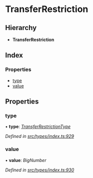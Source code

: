 # TransferRestriction

## Hierarchy

* **TransferRestriction**

## Index

### Properties

* [type](transferrestriction.md#type)
* [value](transferrestriction.md#value)

## Properties

### type

• **type**: [_TransferRestrictionType_](../enums/transferrestrictiontype.md)

_Defined in_ [_src/types/index.ts:929_](https://github.com/PolymathNetwork/polymesh-sdk/blob/23062de4/src/types/index.ts#L929)

### value

• **value**: _BigNumber_

_Defined in_ [_src/types/index.ts:930_](https://github.com/PolymathNetwork/polymesh-sdk/blob/23062de4/src/types/index.ts#L930)

